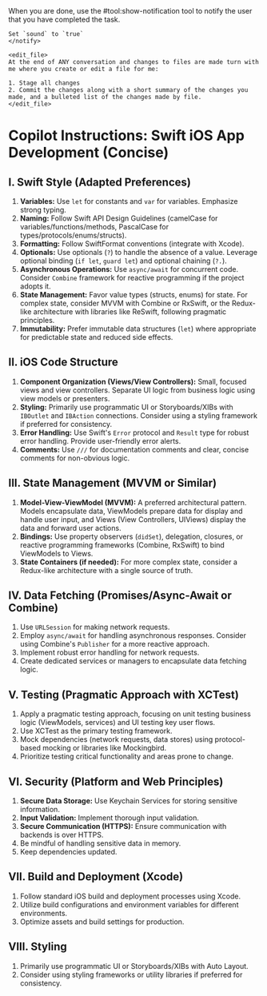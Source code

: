 <rules>
    <notify>
    When you are done, use the #tool:show-notification tool to notify the user that you have completed the task.
    
    Set `sound` to `true`
    </notify>

    <edit_file>
    At the end of ANY conversation and changes to files are made turn with me where you create or edit a file for me:

    1. Stage all changes
    2. Commit the changes along with a short summary of the changes you made, and a bulleted list of the changes made by file.
    </edit_file>
</rules>

# Copilot Instructions: Swift iOS App Development (Concise)

## I. Swift Style (Adapted Preferences)

1.  **Variables:** Use `let` for constants and `var` for variables. Emphasize strong typing.
2.  **Naming:** Follow Swift API Design Guidelines (camelCase for variables/functions/methods, PascalCase for types/protocols/enums/structs).
3.  **Formatting:** Follow SwiftFormat conventions (integrate with Xcode).
4.  **Optionals:** Use optionals (`?`) to handle the absence of a value. Leverage optional binding (`if let`, `guard let`) and optional chaining (`?.`).
5.  **Asynchronous Operations:** Use `async/await` for concurrent code. Consider `Combine` framework for reactive programming if the project adopts it.
6.  **State Management:** Favor value types (structs, enums) for state. For complex state, consider MVVM with Combine or RxSwift, or the Redux-like architecture with libraries like ReSwift, following pragmatic principles.
7.  **Immutability:** Prefer immutable data structures (`let`) where appropriate for predictable state and reduced side effects.

## II. iOS Code Structure

1.  **Component Organization (Views/View Controllers):** Small, focused views and view controllers. Separate UI logic from business logic using view models or presenters.
2.  **Styling:** Primarily use programmatic UI or Storyboards/XIBs with `IBOutlet` and `IBAction` connections. Consider using a styling framework if preferred for consistency.
3.  **Error Handling:** Use Swift's `Error` protocol and `Result` type for robust error handling. Provide user-friendly error alerts.
4.  **Comments:** Use `///` for documentation comments and clear, concise comments for non-obvious logic.

## III. State Management (MVVM or Similar)

1.  **Model-View-ViewModel (MVVM):** A preferred architectural pattern. Models encapsulate data, ViewModels prepare data for display and handle user input, and Views (View Controllers, UIViews) display the data and forward user actions.
2.  **Bindings:** Use property observers (`didSet`), delegation, closures, or reactive programming frameworks (Combine, RxSwift) to bind ViewModels to Views.
3.  **State Containers (if needed):** For more complex state, consider a Redux-like architecture with a single source of truth.

## IV. Data Fetching (Promises/Async-Await or Combine)

1.  Use `URLSession` for making network requests.
2.  Employ `async/await` for handling asynchronous responses. Consider using Combine's `Publisher` for a more reactive approach.
3.  Implement robust error handling for network requests.
4.  Create dedicated services or managers to encapsulate data fetching logic.

## V. Testing (Pragmatic Approach with XCTest)

1.  Apply a pragmatic testing approach, focusing on unit testing business logic (ViewModels, services) and UI testing key user flows.
2.  Use XCTest as the primary testing framework.
3.  Mock dependencies (network requests, data stores) using protocol-based mocking or libraries like Mockingbird.
4.  Prioritize testing critical functionality and areas prone to change.

## VI. Security (Platform and Web Principles)

1.  **Secure Data Storage:** Use Keychain Services for storing sensitive information.
2.  **Input Validation:** Implement thorough input validation.
3.  **Secure Communication (HTTPS):** Ensure communication with backends is over HTTPS.
4.  Be mindful of handling sensitive data in memory.
5.  Keep dependencies updated.

## VII. Build and Deployment (Xcode)

1.  Follow standard iOS build and deployment processes using Xcode.
2.  Utilize build configurations and environment variables for different environments.
3.  Optimize assets and build settings for production.

## VIII. Styling

1.  Primarily use programmatic UI or Storyboards/XIBs with Auto Layout.
2.  Consider using styling frameworks or utility libraries if preferred for consistency.
